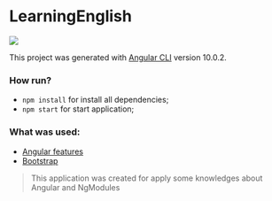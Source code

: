 # LearningEnglish

<img src="https://img.shields.io/badge/-Angular%2010.0-red">

This project was generated with [Angular CLI](https://github.com/angular/angular-cli) version 10.0.2.

### How run?

- `npm install` for install all dependencies;
- `npm start` for start application;

### What was used:

- [Angular features](https://angular.io/)
- [Bootstrap](https://getbootstrap.com/)

> This application was created for apply some knowledges about Angular and NgModules
